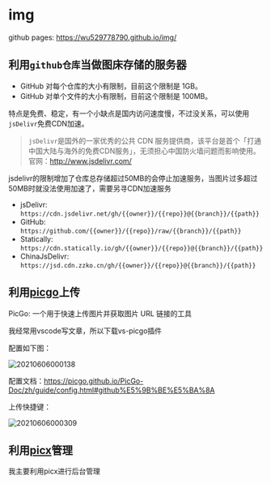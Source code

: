 # img

github pages: <https://wu529778790.github.io/img/>

## 利用`github仓库`当做图床存储的服务器

- GitHub 对每个仓库的大小有限制，目前这个限制是 1GB。
- GitHub 对单个文件的大小有限制，目前这个限制是 100MB。

特点是免费、稳定，有一个小缺点是国内访问速度慢，不过没关系，可以使用`jsDelivr`免费CDN加速。

> `jsDelivr`是国外的一家优秀的公共 CDN 服务提供商，该平台是首个「打通中国大陆与海外的免费CDN服务」，无须担心中国防火墙问题而影响使用。官网：<http://www.jsdelivr.com/>

jsdelivr的限制增加了仓库总存储超过50MB的会停止加速服务，当图片过多超过50MB时就没法使用加速了，需要另寻CDN加速服务

- jsDelivr: `https://cdn.jsdelivr.net/gh/{{owner}}/{{repo}}@{{branch}}/{{path}}`
- GitHub: `https://github.com/{{owner}}/{{repo}}/raw/{{branch}}/{{path}}`
- Statically: `https://cdn.statically.io/gh/{{owner}}/{{repo}}@{{branch}}/{{path}}`
- ChinaJsDelivr: `https://jsd.cdn.zzko.cn/gh/{{owner}}/{{repo}}@{{branch}}/{{path}}`

## 利用[picgo](https://github.com/Molunerfinn/PicGo)上传

PicGo: 一个用于快速上传图片并获取图片 URL 链接的工具

我经常用vscode写文章，所以下载vs-picgo插件

配置如下图：

![20210606000138](https://cdn.jsdelivr.net/gh/wu529778790/image/blog/20210606000138.png)

配置文档：<https://picgo.github.io/PicGo-Doc/zh/guide/config.html#github%E5%9B%BE%E5%BA%8A>

上传快捷键：

![20210606000309](https://cdn.jsdelivr.net/gh/wu529778790/image/blog/20210606000309.png)

## 利用[picx](https://picx-docs.xpoet.cn)管理

我主要利用picx进行后台管理
